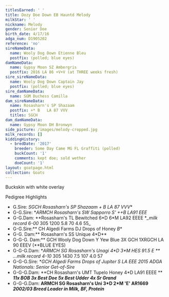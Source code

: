 ```yaml
---
titlesEarned: ' '
title: Dozy Doe Down EB Hauntd Melody
milkStar: ' '
nickname: Melody
gender: Senior Doe
birth_date: 4/17/16
adga_num: D1905202
reference: 'no'
sireNameData:
  name: Wooly Dog Down Etienne Bleu
  postfix: (polled; blue eyes)
damNameData:
  name: Gypsy Moon SZ Ambergris
  postfix: 2016 LA 86 +V+V (at THREE weeks fresh)
sire_sireNameData:
  name: Wooly Dog Down Captain Jay
  postfix: (polled; blue eyes)
sire_damNameData:
  name: SGM Duchess Camilla
dam_sireNameData:
  name: Rosasharn's SP Shazaam
  postfix: +* B   LA 87 VVV
  titles: SGCH
dam_damNameData:
  name: Gypsy Moon DH Bronwyn
side_picture: /images/melody-cropped.jpg
milk_records: []
kiddingHistory:
  - bredDate: '2017'
    breeder: Some Day Came MG FL Graffiti (polled)
    buckCount: '1'
    comments: kept doe; sold wether
    doeCount: '1'
layout: goatpage.html
collection: Goats
---
```

Buckskin with white overlay

Pedigree Highlights

* G.Sire: **SGCH Rosasharn's SP Shazaam +* B   LA 87 VVV**
* G-G.Sire: **ARMCH Rosasharn's SW Sapporro *S' ++B  LA91 EEE**
* G-G.Dam: **Rosasharn's TL Bewitched 6\*D 6\*M    LA92 EEEE **_milk record  6-00* 305 1200 5.8 70 4.6 55_
* G-G.Sire:** CH  Algedi Farms DJ Drops of Honey *B**
* G-G. Dam:** Rosasharn's SS Unique 4*D**
* G-G-G. Dam:** GCH Wooly Dog Down Y Yew Blue 3X GCH 1XRGCH  LA 90 EEEV  (**BLUE EYES)
* G-G-G.Dam:  **ARMCH SG Rosasharn's Unagi 4\*D 3\*M  HES 91.5 E  **   ...milk record 4-10* 305 1430 7.5 107 4.0 57 
* G-G-G.Sire: **GCH Algedi Farms Drops of Jupiter  *S LA EEE _2015 ADGA Nationals: Senior Get-of-Sire_**
* G-G-G.Dam: **CH Rosasharn's UMT Tupelo Honey  4*D  LA91 EEEE ** **_11x BOB 3x Best Doe 5x Best Udder  4x Sr Grand_**
* G-G-G.Dam: **ARMCH SG Rosasharn's Uni 3\*D 2\*M 'E' AR1669 _2002/03 Breed Leader in Milk, BF, Protein_**
